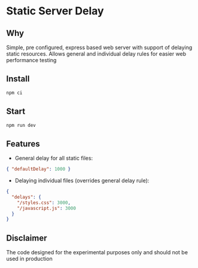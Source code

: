 # Static Server Delay

## Why

Simple, pre configured, express based web server with support of delaying static resources. Allows general and individual delay rules for easier web performance testing

## Install

```cmd
npm ci
```

## Start

```cmd
npm run dev
```

## Features

- General delay for all static files:

```json
{ "defaultDelay": 1000 }
```

- Delaying individual files (overrides general delay rule):

```json
{
  "delays": {
    "/styles.css": 3000,
    "/javascript.js": 3000
  }
}
```

## Disclaimer

The code designed for the experimental purposes only and should not be used in production
